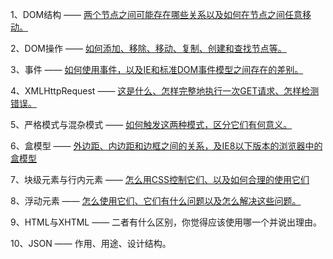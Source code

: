 1、DOM结构 —— [两个节点之间可能存在哪些关系以及如何在节点之间任意移动。](https://blog.csdn.net/u013338742/article/details/53282139)

2、DOM操作 —— [如何添加、移除、移动、复制、创建和查找节点等。](https://www.cnblogs.com/dtdxrk/archive/2012/06/19/2554926.html)

3、事件 —— [如何使用事件，以及IE和标准DOM事件模型之间存在的差别。](https://www.jianshu.com/p/94965b55489a)

4、XMLHttpRequest —— [这是什么、怎样完整地执行一次GET请求、怎样检测错误。](https://www.jianshu.com/p/3d82e409c5a9)

5、严格模式与混杂模式 —— [如何触发这两种模式，区分它们有何意义。](https://www.nowcoder.com/questionTerminal/326cd7d6cd6d4c40b0855cdcefc68405)

6、盒模型 —— [外边距、内边距和边框之间的关系，及IE8以下版本的浏览器中的盒模型](https://www.jianshu.com/p/5cc0a95a7c6a)

7、块级元素与行内元素 —— [怎么用CSS控制它们、以及如何合理的使用它们](https://www.jeffjade.com/2015/06/24/2015-06-24-css-block-inline/)

8、浮动元素 —— [怎么使用它们、它们有什么问题以及怎么解决这些问题。](https://blog.csdn.net/maozbin/article/details/78403646)

9、HTML与XHTML —— 二者有什么区别，你觉得应该使用哪一个并说出理由。

10、JSON —— 作用、用途、设计结构。